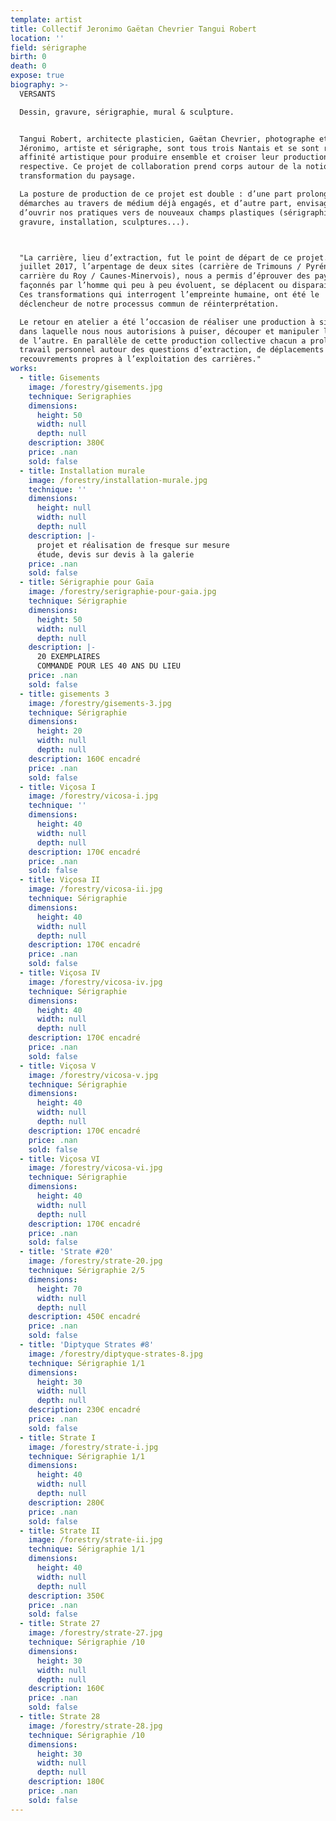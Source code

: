 ```yaml
---
template: artist
title: Collectif Jeronimo Gaëtan Chevrier Tangui Robert
location: ''
field: sérigraphe
birth: 0
death: 0
expose: true
biography: >-
  VERSANTS

  Dessin, gravure, sérigraphie, mural & sculpture.


  Tangui Robert, architecte plasticien, Gaëtan Chevrier, photographe et
  Jéronimo, artiste et sérigraphe, sont tous trois Nantais et se sont réunis par
  affinité artistique pour produire ensemble et croiser leur production
  respective. Ce projet de collaboration prend corps autour de la notion de
  transformation du paysage.

  La posture de production de ce projet est double : d’une part prolonger nos
  démarches au travers de médium déjà engagés, et d’autre part, envisager
  d’ouvrir nos pratiques vers de nouveaux champs plastiques (sérigraphie,
  gravure, installation, sculptures...).



  "La carrière, lieu d’extraction, fut le point de départ de ce projet. En
  juillet 2017, l’arpentage de deux sites (carrière de Trimouns / Pyrénées et
  carrière du Roy / Caunes-Minervois), nous a permis d’éprouver des paysages
  façonnés par l’homme qui peu à peu évoluent, se déplacent ou disparaissent.
  Ces transformations qui interrogent l’empreinte humaine, ont été le
  déclencheur de notre processus commun de réinterprétation.

  Le retour en atelier a été l’occasion de réaliser une production à six mains
  dans laquelle nous nous autorisions à puiser, découper et manipuler le travail
  de l’autre. En parallèle de cette production collective chacun a prolongé son
  travail personnel autour des questions d’extraction, de déplacements et de
  recouvrements propres à l’exploitation des carrières."
works:
  - title: Gisements
    image: /forestry/gisements.jpg
    technique: Serigraphies
    dimensions:
      height: 50
      width: null
      depth: null
    description: 380€
    price: .nan
    sold: false
  - title: Installation murale
    image: /forestry/installation-murale.jpg
    technique: ''
    dimensions:
      height: null
      width: null
      depth: null
    description: |-
      projet et réalisation de fresque sur mesure 
      étude, devis sur devis à la galerie
    price: .nan
    sold: false
  - title: Sérigraphie pour Gaïa
    image: /forestry/serigraphie-pour-gaia.jpg
    technique: Sérigraphie
    dimensions:
      height: 50
      width: null
      depth: null
    description: |-
      20 EXEMPLAIRES 
      COMMANDE POUR LES 40 ANS DU LIEU
    price: .nan
    sold: false
  - title: gisements 3
    image: /forestry/gisements-3.jpg
    technique: Sérigraphie
    dimensions:
      height: 20
      width: null
      depth: null
    description: 160€ encadré
    price: .nan
    sold: false
  - title: Viçosa I
    image: /forestry/vicosa-i.jpg
    technique: ''
    dimensions:
      height: 40
      width: null
      depth: null
    description: 170€ encadré
    price: .nan
    sold: false
  - title: Viçosa II
    image: /forestry/vicosa-ii.jpg
    technique: Sérigraphie
    dimensions:
      height: 40
      width: null
      depth: null
    description: 170€ encadré
    price: .nan
    sold: false
  - title: Viçosa IV
    image: /forestry/vicosa-iv.jpg
    technique: Sérigraphie
    dimensions:
      height: 40
      width: null
      depth: null
    description: 170€ encadré
    price: .nan
    sold: false
  - title: Viçosa V
    image: /forestry/vicosa-v.jpg
    technique: Sérigraphie
    dimensions:
      height: 40
      width: null
      depth: null
    description: 170€ encadré
    price: .nan
    sold: false
  - title: Viçosa VI
    image: /forestry/vicosa-vi.jpg
    technique: Sérigraphie
    dimensions:
      height: 40
      width: null
      depth: null
    description: 170€ encadré
    price: .nan
    sold: false
  - title: 'Strate #20'
    image: /forestry/strate-20.jpg
    technique: Sérigraphie 2/5
    dimensions:
      height: 70
      width: null
      depth: null
    description: 450€ encadré
    price: .nan
    sold: false
  - title: 'Diptyque Strates #8'
    image: /forestry/diptyque-strates-8.jpg
    technique: Sérigraphie 1/1
    dimensions:
      height: 30
      width: null
      depth: null
    description: 230€ encadré
    price: .nan
    sold: false
  - title: Strate I
    image: /forestry/strate-i.jpg
    technique: Sérigraphie 1/1
    dimensions:
      height: 40
      width: null
      depth: null
    description: 280€
    price: .nan
    sold: false
  - title: Strate II
    image: /forestry/strate-ii.jpg
    technique: Sérigraphie 1/1
    dimensions:
      height: 40
      width: null
      depth: null
    description: 350€
    price: .nan
    sold: false
  - title: Strate 27
    image: /forestry/strate-27.jpg
    technique: Sérigraphie /10
    dimensions:
      height: 30
      width: null
      depth: null
    description: 160€
    price: .nan
    sold: false
  - title: Strate 28
    image: /forestry/strate-28.jpg
    technique: Sérigraphie /10
    dimensions:
      height: 30
      width: null
      depth: null
    description: 180€
    price: .nan
    sold: false
---
```


